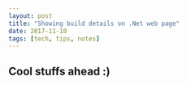 ```yaml
---
layout: post
title: "Showing build details on .Net web page"
date: 2017-11-10
tags: [tech, tips, notes]
---
```


## Cool stuffs ahead :)